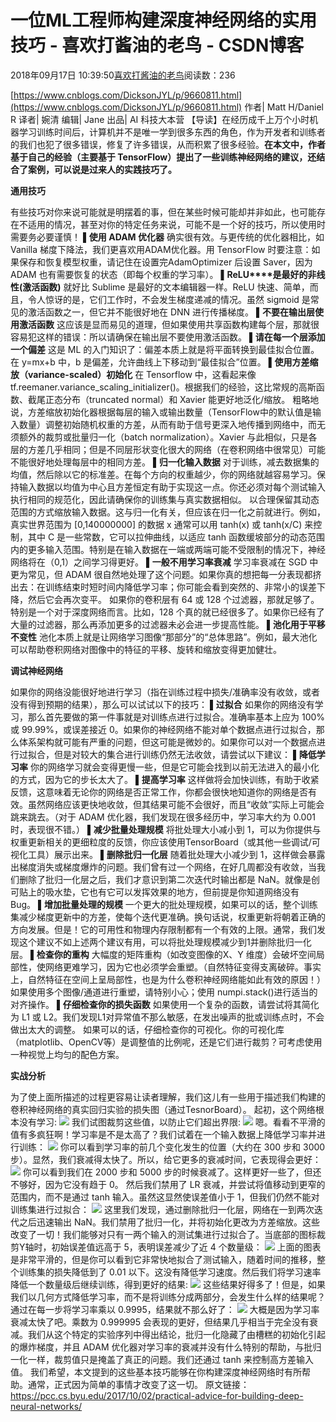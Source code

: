 
# 一位ML工程师构建深度神经网络的实用技巧 - 喜欢打酱油的老鸟 - CSDN博客


2018年09月17日 10:39:50[喜欢打酱油的老鸟](https://me.csdn.net/weixin_42137700)阅读数：236


[https://www.cnblogs.com/DicksonJYL/p/9660811.html](https://www.cnblogs.com/DicksonJYL/p/9660811.html)
作者| Matt H/Daniel R
译者| 婉清
编辑| Jane
出品| AI 科技大本营
【导读】在经历成千上万个小时机器学习训练时间后，计算机并不是唯一学到很多东西的角色，作为开发者和训练者的我们也犯了很多错误，修复了许多错误，从而积累了很多经验。**在本文中，作者基于自己的经验（主要基于 TensorFlow）提出了一些训练神经网络的建议，还结合了案例，可以说是过来人的实践技巧了。**

**通用技巧**

有些技巧对你来说可能就是明摆着的事，但在某些时候可能却并非如此，也可能存在不适用的情况，甚至对你的特定任务来说，可能不是一个好的技巧，所以使用时需要务必要谨慎！
▌**使用 ADAM 优化器**
确实很有效。与更传统的优化器相比，如 Vanilla 梯度下降法，我们更喜欢用ADAM优化器。用 TensorFlow 时要注意：如果保存和恢复模型权重，请记住在设置完AdamOptimizer 后设置 Saver，因为 ADAM 也有需要恢复的状态（即每个权重的学习率）。
▌**ReLU****是最好的非线性(激活函数)**
就好比 Sublime 是最好的文本编辑器一样。ReLU 快速、简单，而且，令人惊讶的是，它们工作时，不会发生梯度递减的情况。虽然 sigmoid 是常见的激活函数之一，但它并不能很好地在 DNN 进行传播梯度。
▌**不要在输出层使用激活函数**
这应该是显而易见的道理，但如果使用共享函数构建每个层，那就很容易犯这样的错误：所以请确保在输出层不要使用激活函数。
▌**请在每一个层添加一个偏差**
这是 ML 的入门知识了：偏差本质上就是将平面转换到最佳拟合位置。在 y=mx+b 中，b 是偏差，允许曲线上下移动到“最佳拟合”位置。
▌**使用方差缩放（variance-scaled）初始化**
在 Tensorflow 中，这看起来像tf.reemaner.variance_scaling_initializer()。根据我们的经验，这比常规的高斯函数、截尾正态分布（truncated normal）和 Xavier 能更好地泛化/缩放。
粗略地说，方差缩放初始化器根据每层的输入或输出数量（TensorFlow中的默认值是输入数量）调整初始随机权重的方差，从而有助于信号更深入地传播到网络中，而无须额外的裁剪或批量归一化（batch normalization）。Xavier 与此相似，只是各层的方差几乎相同；但是不同层形状变化很大的网络（在卷积网络中很常见）可能不能很好地处理每层中的相同方差。
▌**归一化输入数据**
对于训练，减去数据集的均值，然后除以它的标准差。在每个方向的权重越少，你的网络就越容易学习。保持输入数据以均值为中心且方差恒定有助于实现这一点。你还必须对每个测试输入执行相同的规范化，因此请确保你的训练集与真实数据相似。
以合理保留其动态范围的方式缩放输入数据。这与归一化有关，但应该在归一化之前就进行。例如，真实世界范围为 [0,140000000] 的数据 x 通常可以用 tanh(x) 或 tanh(x/C) 来控制，其中 C 是一些常数，它可以拉伸曲线，以适应 tanh 函数缓坡部分的动态范围内的更多输入范围。特别是在输入数据在一端或两端可能不受限制的情况下，神经网络将在（0,1）之间学习得更好。
▌**一般不用学习率衰减**
学习率衰减在 SGD 中更为常见，但 ADAM 很自然地处理了这个问题。如果你真的想把每一分表现都挤出去：在训练结束时短时间内降低学习率；你可能会看到突然的、非常小的误差下降，然后它会再次变平。
如果你的卷积层有 64 或 128 个过滤器，那就足够了。特别是一个对于深度网络而言。比如，128 个真的就已经很多了。如果你已经有了大量的过滤器，那么再添加更多的过滤器未必会进一步提高性能。
▌**池化用于平移不变性**
池化本质上就是让网络学习图像“那部分”的“总体思路”。例如，最大池化可以帮助卷积网络对图像中的特征的平移、旋转和缩放变得更加健壮。

**调试神经网络**

如果你的网络没能很好地进行学习（指在训练过程中损失/准确率没有收敛，或者没有得到预期的结果），那么可以试试以下的技巧：
▌**过拟合**
如果你的网络没有学习，那么首先要做的第一件事就是对训练点进行过拟合。准确率基本上应为 100% 或 99.99%，或误差接近 0。如果你的神经网络不能对单个数据点进行过拟合，那么体系架构就可能有严重的问题，但这可能是微妙的。如果你可以对一个数据点进行过拟合，但是对较大的集合进行训练仍然无法收敛，请尝试以下建议：
▌**降低学习率**
你的网络学习就会变得更慢一些，但是它可能会找到以前无法进入的最小化的方式，因为它的步长太大了。
▌**提高学习率**
这样做将会加快训练，有助于收紧反馈，这意味着无论你的网络是否正常工作，你都会很快地知道你的网络是否有效。虽然网络应该更快地收敛，但其结果可能不会很好，而且“收敛”实际上可能会跳来跳去。（对于 ADAM 优化器，我们发现在很多经历中，学习率大约为 0.001 时，表现很不错。）
▌**减少批量处理规模**
将批处理大小减小到 1，可以为你提供与权重更新相关的更细粒度的反馈，你应该使用TensorBoard（或其他一些调试/可视化工具）展示出来。
▌**删除批归一化层**
随着批处理大小减少到 1，这样做会暴露出梯度消失或梯度爆炸的问题。我们曾有过一个网络，在好几周都没有收敛，当我们删除了批归一化层之后，我们才意识到第二次迭代时输出都是 NaN。就像是创可贴上的吸水垫，它也有它可以发挥效果的地方，但前提是你知道网络没有 Bug。
▌**增加批量处理的规模**
一个更大的批处理规模，如果可以的话，整个训练集减少梯度更新中的方差，使每个迭代更准确。换句话说，权重更新将朝着正确的方向发展。但是！它的可用性和物理内存限制都有一个有效的上限。通常，我们发现这个建议不如上述两个建议有用，可以将批处理规模减少到1并删除批归一化层。
▌**检查你的重构**
大幅度的矩阵重构（如改变图像的X、Y 维度）会破坏空间局部性，使网络更难学习，因为它也必须学会重塑。（自然特征变得支离破碎。事实上，自然特征在空间上呈局部性，也是为什么卷积神经网络能如此有效的原因！）如果使用多个图像/通道进行重塑，请特别小心；使用 numpi.stack()进行适当的对齐操作。
▌**仔细检查你的损失函数**
如果使用一个复杂的函数，请尝试将其简化为 L1 或 L2。我们发现L1对异常值不那么敏感，在发出噪声的批或训练点时，不会做出太大的调整。
如果可以的话，仔细检查你的可视化。你的可视化库（matplotlib、OpenCV等）是调整值的比例呢，还是它们进行裁剪？可考虑使用一种视觉上均匀的配色方案。

**实战分析**

为了使上面所描述的过程更容易让读者理解，我们这儿有一些用于描述我们构建的卷积神经网络的真实回归实验的损失图（通过TesnorBoard）。
起初，这个网络根本没有学习:
![](https://img-blog.csdn.net/20180917103702265?watermark/2/text/aHR0cHM6Ly9ibG9nLmNzZG4ubmV0L3dlaXhpbl80MjEzNzcwMA==/font/5a6L5L2T/fontsize/400/fill/I0JBQkFCMA==/dissolve/70)
我们试图裁剪这些值，以防止它们超出界限:
![](https://img-blog.csdn.net/20180917103755974?watermark/2/text/aHR0cHM6Ly9ibG9nLmNzZG4ubmV0L3dlaXhpbl80MjEzNzcwMA==/font/5a6L5L2T/fontsize/400/fill/I0JBQkFCMA==/dissolve/70)
嗯。看看不平滑的值有多疯狂啊！学习率是不是太高了？我们试着在一个输入数据上降低学习率并进行训练：
![](https://img-blog.csdn.net/20180917103813553?watermark/2/text/aHR0cHM6Ly9ibG9nLmNzZG4ubmV0L3dlaXhpbl80MjEzNzcwMA==/font/5a6L5L2T/fontsize/400/fill/I0JBQkFCMA==/dissolve/70)
你可以看到学习率的前几个变化发生的位置（大约在 300 步和 3000 步）。显然，我们衰减得太快了。所以，给它更多的衰减时间，它表现得会更好：
![](https://img-blog.csdn.net/20180917103836419?watermark/2/text/aHR0cHM6Ly9ibG9nLmNzZG4ubmV0L3dlaXhpbl80MjEzNzcwMA==/font/5a6L5L2T/fontsize/400/fill/I0JBQkFCMA==/dissolve/70)
你可以看到我们在 2000 步和 5000 步的时候衰减了。这样更好一些了，但还不够好，因为它没有趋于 0。
然后我们禁用了 LR 衰减，并尝试将值移动到更窄的范围内，而不是通过 tanh 输入。虽然这显然使误差值小于 1，但我们仍然不能对训练集进行过拟合：
![](https://img-blog.csdn.net/20180917103855760?watermark/2/text/aHR0cHM6Ly9ibG9nLmNzZG4ubmV0L3dlaXhpbl80MjEzNzcwMA==/font/5a6L5L2T/fontsize/400/fill/I0JBQkFCMA==/dissolve/70)
这里我们发现，通过删除批归一化层，网络在一到两次迭代之后迅速输出 NaN。我们禁用了批归一化，并将初始化更改为方差缩放。这些改变了一切！我们能够对只有一两个输入的测试集进行过拟合了。当底部的图标裁剪Y轴时，初始误差值远高于 5，表明误差减少了近 4 个数量级：
![](https://img-blog.csdn.net/20180917103914930?watermark/2/text/aHR0cHM6Ly9ibG9nLmNzZG4ubmV0L3dlaXhpbl80MjEzNzcwMA==/font/5a6L5L2T/fontsize/400/fill/I0JBQkFCMA==/dissolve/70)
上面的图表是非常平滑的，但是你可以看到它非常快地拟合了测试输入，随着时间的推移，整个训练集的损失降低到了 0.01 以下。这没有降低学习速度。然后我们将学习速率降低一个数量级后继续训练，得到更好的结果:
![](https://img-blog.csdn.net/20180917103928573?watermark/2/text/aHR0cHM6Ly9ibG9nLmNzZG4ubmV0L3dlaXhpbl80MjEzNzcwMA==/font/5a6L5L2T/fontsize/400/fill/I0JBQkFCMA==/dissolve/70)
这些结果好得多了！但是，如果我们以几何方式降低学习率，而不是将训练分成两部分，会发生什么样的结果呢？
通过在每一步将学习率乘以 0.9995，结果就不那么好了：
![](https://img-blog.csdn.net/20180917103941517?watermark/2/text/aHR0cHM6Ly9ibG9nLmNzZG4ubmV0L3dlaXhpbl80MjEzNzcwMA==/font/5a6L5L2T/fontsize/400/fill/I0JBQkFCMA==/dissolve/70)
大概是因为学习率衰减太快了吧。乘数为 0.999995 会表现的更好，但结果几乎相当于完全没有衰减。我们从这个特定的实验序列中得出结论，批归一化隐藏了由槽糕的初始化引起的爆炸梯度，并且 ADAM 优化器对学习率的衰减并没有什么特别的帮助，与批归一化一样，裁剪值只是掩盖了真正的问题。我们还通过 tanh 来控制高方差输入值。
我们希望，本文提到的这些基本技巧能够在你构建深度神经网络时有所帮助。通常，正式因为简单的事情才改变了这一切。
原文链接：
https://pcc.cs.byu.edu/2017/10/02/practical-advice-for-building-deep-neural-networks/

